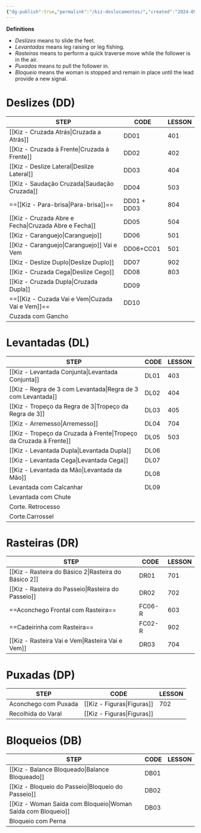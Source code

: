 ```yaml
---
{"dg-publish":true,"permalink":"/kiz-deslocamentos/","created":"2024-09-19T15:34:00.951-04:00","updated":"2025-07-23T17:29:57.742-04:00"}
---
```



**Definitions**
- *Deslizes* means to slide the feet.
- *Levantadas* means leg raising or leg fishing.
- *Rasteiras* means to perform a quick traverse move while the follower is in the air.
- *Puxadas* means to pull the follower in.
- *Bloqueio* means the woman is stopped and remain in place until the lead provide a new signal.

# Deslizes (DD)

| STEP                                                 | CODE        | LESSON |
| ---------------------------------------------------- | ----------- | ------ |
| [[Kiz - Cruzada Atrás\|Cruzada a Atrás]]             | DD01        | 401    |
| [[Kiz - Cruzada à Frente\|Cruzada à Frente]]         | DD02        | 402    |
| [[Kiz - Deslize Lateral\|Deslize Lateral]]           | DD03        | 404    |
| [[Kiz - Saudação Cruzada\|Saudação Cruzada]]         | DD04        | 503    |
| ==[[Kiz - Para-brisa\|Para-brisa]]==                 | DD01 + DD03 | 804    |
| [[Kiz - Cruzada Abre e Fecha\|Cruzada Abre e Fecha]] | DD05        | 504    |
| [[Kiz - Caranguejo\|Caranguejo]]                     | DD06        | 501    |
| [[Kiz - Caranguejo\|Caranguejo]] Vai e Vem           | DD06+CC01   | 501    |
| [[Kiz - Deslize Duplo\|Deslize Duplo]]               | DD07        | 902    |
| [[Kiz - Cruzada Cega\|Deslize Cego]]                 | DD08        | 803    |
| [[Kiz - Cruzada Dupla\|Cruzada Dupla]]               | DD09        |        |
| ==[[Kiz - Cuzada Vai e Vem\|Cuzada Vai e Vem]]==     | DD10        |        |
| Cuzada com Gancho                                    |             |        |

# Levantadas (DL)

| STEP                                                               | CODE | LESSON |
| ------------------------------------------------------------------ | ---- | ------ |
| [[Kiz - Levantada Conjunta\|Levantada Conjunta]]                   | DL01 | 403    |
| [[Kiz - Regra de 3 com Levantada\|Regra de 3 com Levantada]]       | DL02 | 404    |
| [[Kiz - Tropeço da Regra de 3\|Tropeço da Regra de 3]]             | DL03 | 405    |
| [[Kiz - Arremesso\|Arremesso]]                                     | DL04 | 704    |
| [[Kiz - Tropeço da Cruzada à Frente\|Tropeço da Cruzada à Frente]] | DL05 | 503    |
| [[Kiz - Levantada Dupla\|Levantada Dupla]]                         | DL06 |        |
| [[Kiz - Levantada Cega\|Levantada Cega]]                           | DL07 |        |
| [[Kiz - Levantada da Mão\|Levantada da Mão]]                       | DL08 |        |
| Levantada com Calcanhar                                            | DL09 |        |
| Levantada com Chute                                                |      |        |
| Corte. Retrocesso                                                  |      |        |
| Corte.Carrossel                                                    |      |        |

# Rasteiras (DR)

| STEP                                                 | CODE   | LESSON |
| ---------------------------------------------------- | ------ | ------ |
| [[Kiz - Rasteira do Básico 2\|Rasteira do Básico 2]] | DR01   | 701    |
| [[Kiz - Rasteira do Passeio\|Rasteira do Passeio]]   | DR02   | 702    |
| ==Aconchego Frontal com Rasteira==                   | FC06-R | 603    |
| ==Cadeirinha com Rasteira==                          | FC02-R | 902    |
| [[Kiz - Rasteira Vai e Vem\|Rasteira Vai e Vem]]     | DR03   | 704    |

# Puxadas (DP)

| STEP                 | CODE                       | LESSON |
| -------------------- | -------------------------- | ------ |
| Aconchego com Puxada | [[Kiz - Figuras\|Figuras]] | 702    |
| Recolhida do Varal   | [[Kiz - Figuras\|Figuras]] |        |

# Bloqueios (DB)

| STEP                                                         | CODE | LESSON |
| ------------------------------------------------------------ | ---- | ------ |
| [[Kiz - Balance Bloqueado\|Balance Bloqueado]]               | DB01 |        |
| [[Kiz - Bloqueio do Passeio\|Bloqueio do Passeio]]           | DB02 |        |
| [[Kiz - Woman Saída com Bloqueio\|Woman Saída com Bloqueio]] | DB03 |        |
| Bloqueio com Perna                                           |      |        |

